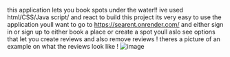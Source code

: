 this application lets you book spots under the water!!
ive used html/CSS/Java script/ and react to build this project 
its very easy to use the application youll want to go to https://searent.onrender.com/ and either sign in or sign up to either book a place or create a spot youll aslo see options that let you create reviews and also remove reviews !
theres a picture of an example on what the reviews look like !
![image](https://github.com/Mjcoco09/authenticateMe/assets/56526603/edef4b62-f56d-4d72-a9fa-d05ba0842641)
